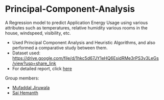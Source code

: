 # Principal-Component-Analysis

A Regression model to predict Application Energy Usage using various attributes such as temperatures, relative humidity various rooms in the house, windspeed, visibility, etc. <br>
- Used Principal Component Analysis and Heuristic Algorithms, and also performed a comparative study between them. <br>
- Dataset used: https://drive.google.com/file/d/1hkc5d67JY1eHQ6EsidRMe3rPS3v3LeGs/view?usp=share_link
- For detailed report, click [here](https://github.com/SETRAZ/Principal-Component-Analysis/blob/main/A2_2020A7PS1720H_2020A7PS0116H.pdf)


Group members:

- [Mufaddal Jiruwala](https://github.com/Mufaddal24)
- [Sai Hemanth](https://github.com/SETRAZ) 

